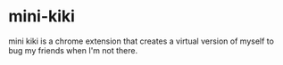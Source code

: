 # mini-kiki

mini kiki is a chrome extension that creates a virtual version of myself to bug my friends when I'm not there.
